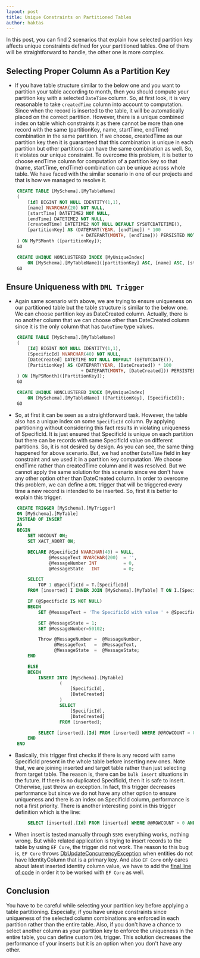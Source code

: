 ```yaml
---
layout: post
title: Unique Constraints on Partitioned Tables
author: haktas
---
```


In this post, you can find 2 scenarios that explain how selected partition key affects unique constraints defined for your partitioned tables. One of them will be straightforward to handle, the other one is more complex. 

## Selecting Proper Column As a Partition Key

- If you have table structure similar to the below one and you want to partition your table according to month, then you should compute your partition key with a selected `DateTime` column. So, at first look, it is very reasonable to take `createdTime` column into account to computation. Since when the record is inserted to the table, it will be automatically placed on the correct partition. However, there is a unique combined index on table which constraints it as there cannot be more than one record with the same (partitionKey, name, startTime, endTime) combination in the same partition. If we choose, createdTime as our partition key then it is guaranteed that this combination is unique in each partition but other partitions can have the same combination as well. So, it violates our unique constraint. To overcome this problem, it is better to choose endTime column for computation of a partition key so that (name, startTime, endTime) combination can be unique across whole table. We have faced with the similar scenario in one of our projects and that is how we managed to resolve it.

``` sql
	CREATE TABLE [MySchema].[MyTableName]
	(
		[id] BIGINT NOT NULL IDENTITY(1,1),
		[name] NVARCHAR(20) NOT NULL,
		[startTime] DATETIME2 NOT NULL,
		[endTime] DATETIME2 NOT NULL,
		[createdTime] DATETIME2 NOT NULL DEFAULT SYSUTCDATETIME(),
		[partitionKey] AS (DATEPART(YEAR, [endTime]) * 100
							+ DATEPART(MONTH, [endTime])) PERSISTED NOT NULL
	) ON MyPSMonth ([partitionKey]);
	GO

	CREATE UNIQUE NONCLUSTERED INDEX [MyUniqueIndex]
		ON [MySchema].[MyTableName]([partitionKey] ASC, [name] ASC, [startTime] ASC)
	GO
```

## Ensure Uniqueness with `DML Trigger`

- Again same scenario with above,  we are trying to ensure uniqueness on our partitioned table but the table structure is similar to the below one. We can choose partition key as DateCreated column. Actually, there is no another column that we can choose other than DateCreated column since it is the only column that has `DateTime` type values.

``` sql
	CREATE TABLE [MySchema].[MyTableName] 
	(
		[Id] BIGINT NOT NULL IDENTITY(1,1),
		[SpecificId] NVARCHAR(40) NOT NULL,
		[DateCreated] DATETIME NOT NULL DEFAULT (GETUTCDATE()),
		[PartitionKey] AS (DATEPART(YEAR, [DateCreated]) * 100
							+ DATEPART(MONTH, [DateCreated])) PERSISTED NOT NULL
	) ON [MyPSMonth]([PartitionKey]);
	GO

	CREATE UNIQUE NONCLUSTERED INDEX [MyUniqueIndex] 
		ON [MySchema].[MyTableName] ([PartitionKey], [SpecificId]);
	GO
```

- So, at first it can be seen as a straightforward task. However, the table also has a unique index on some `SpecificId` column. By applying partitioning without considering this fact results in violating uniqueness of SpecificId. It is just ensured that SpecificId is unique on each partition but there can be records with same SpecificId value on different partitions. So, it is not desired by design. As you can see, the same thing happened for above scenario. But, we had another `DateTime` field in key constraint and we used it in a partition key computation. We choose endTime rather than createdTime column and it was resolved. But we cannot apply the same solution for this scenario since we don't have any other option other than DateCreated column. In order to overcome this problem, we can define a `DML` trigger that will be triggered every time a new record is intended to be inserted. So, first it is better to explain this trigger.

``` sql
	CREATE TRIGGER [MySchema].[MyTrigger]
	ON [MySchema].[MyTable]
	INSTEAD OF INSERT
	AS
	BEGIN
		SET NOCOUNT ON;
		SET XACT_ABORT ON;

		DECLARE @SpecificId NVARCHAR(40) = NULL,
				@MessageText NVARCHAR(200)	= '',
				@MessageNumber INT			= 0,
				@MessageState	INT			= 0;

		SELECT
			TOP 1 @SpecificId = T.[SpecificId]
		FROM [inserted] I INNER JOIN [MySchema].[MyTable] T ON I.[SpecificId] = T.[SpecificId];

		IF (@SpecificId IS NOT NULL)
		BEGIN
			SET @MessageText = 'The SpecificId with value ' + @SpecificId + ' does already exist in table ' + '[MySchema].[MyTable]';

			SET @MessageState = 1;
			SET @MessageNumber=50102;

			Throw @MessageNumber =	@MessageNumber,
				  @MessageText	 =	@MessageText,
				  @MessageState	 =	@MessageState;
		END

		ELSE
		BEGIN
			INSERT INTO [MySchema].[MyTable]
					(
						[SpecificId],
						[DateCreated]
					)
					SELECT
						[SpecificId],
						[DateCreated]
					FROM [inserted];

			SELECT [inserted].[Id] FROM [inserted] WHERE @@ROWCOUNT > 0 AND [inserted].[Id] = scope_identity();
		END
	END
```
- Basically, this trigger first checks if there is any record with same SpecificId present in the whole table before inserting new ones. Note that, we are joining inserted and target table rather than just selecting from target table. The reason is, there can be `bulk insert` situations in the future. If there is no duplicated SpecificId, then it is safe to insert. Otherwise, just throw an exception. In fact, this trigger decreases performance but since we do not have any other option to ensure uniqueness and there is an index on SpecificId column, performance is not a first priority. There is another interesting point in this trigger definition which is the line:

``` sql
		SELECT [inserted].[Id] FROM [inserted] WHERE @@ROWCOUNT > 0 AND [inserted].[Id] = scope_identity();
```
- When insert is tested manually through `SSMS` everything works, nothing wrong. But while related application is trying to insert records to the table by using `EF Core`, the trigger did not work. The reason to this bug is, `EF Core` throws [DbUpdateConcurrencyException](https://github.com/aspnet/EntityFrameworkCore/issues/12064) when entities do not have IdentityColumn that is a primary key. And also `EF Core` only cares about latest inserted identity column value, we have to add the [final line of code](https://stackoverflow.com/questions/26896652/) in order it to be worked with `EF Core` as well.

## Conclusion

You have to be careful while selecting your partition key before applying a table partitioning. Especially, if you have unique constraints since uniqueness of the selected column combinations are enforced in each partition rather than the entire table. Also, if you don't have a chance to select another column as your partition key to enforce the uniqueness in the entire table, you can define custom `DML` trigger. This solution decreases the performance of your inserts but it is an option when you don't have any other.